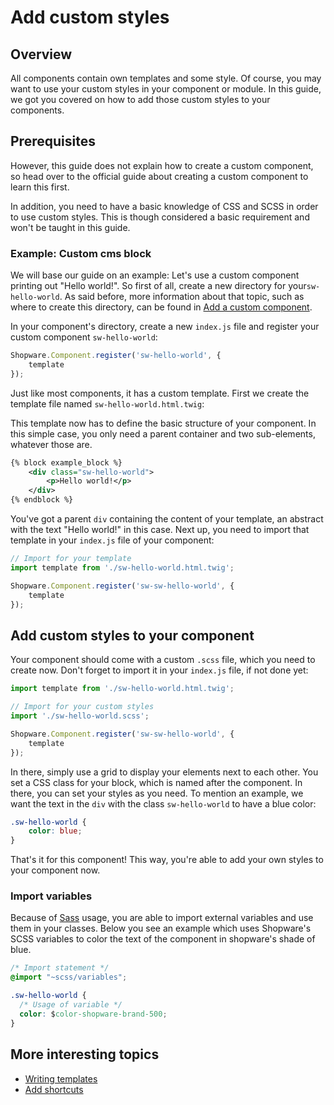 # Add custom styles

## Overview

All components contain own templates and some style. Of course, you may want to use your custom styles in your component or module. In this guide, we got you covered on how to add those custom styles to your components.

## Prerequisites

However, this guide does not explain how to create a custom component, so head over to the official guide about creating a custom component to learn this first.

<PageRef page="add-custom-component" title="<<<title-missing>>>" />

In addition, you need to have a basic knowledge of CSS and SCSS in order to use custom styles. This is though considered a basic requirement and won't be taught in this guide.

### Example: Custom cms block

We will base our guide on an example: Let's use a custom component printing out "Hello world!". So first of all, create a new directory for your`sw-hello-world`. As said before, more information about that topic, such as where to create this directory, can be found in [Add a custom component](add-custom-component).

In your component's directory, create a new `index.js` file and register your custom component `sw-hello-world`:

```javascript
Shopware.Component.register('sw-hello-world', {
    template
});
```

Just like most components, it has a custom template. First we create the template file named `sw-hello-world.html.twig`:

This template now has to define the basic structure of your component. In this simple case, you only need a parent container and two sub-elements, whatever those are.



```xml
{% block example_block %}
    <div class="sw-hello-world">
        <p>Hello world!</p>
    </div>
{% endblock %}
```



You've got a parent `div` containing the content of your template, an abstract with the text "Hello world!" in this case. Next up, you need to import that template in your `index.js` file of your component:

```javascript
// Import for your template
import template from './sw-hello-world.html.twig';

Shopware.Component.register('sw-sw-hello-world', {
    template
});
```

## Add custom styles to your component

Your component should come with a custom `.scss` file, which you need to create now. Don't forget to import it in your `index.js` file, if not done yet:

```javascript
import template from './sw-hello-world.html.twig';

// Import for your custom styles
import './sw-hello-world.scss';

Shopware.Component.register('sw-sw-hello-world', {
    template
});
```

In there, simply use a grid to display your elements next to each other. You set a CSS class for your block, which is named after the component. In there, you can set your styles as you need. To mention an example, we want the text in the `div` with the class `sw-hello-world` to have a blue color:

```css
.sw-hello-world {
    color: blue;
}
```

That's it for this component! This way, you're able to add your own styles to your component now.

### Import variables

Because of [Sass](https://sass-lang.com/) usage, you are able to import external variables and use them in your classes. Below you see an example which uses Shopware's SCSS variables to color the text of the component in shopware's shade of blue.

```css
/* Import statement */
@import "~scss/variables";

.sw-hello-world {
  /* Usage of variable */
  color: $color-shopware-brand-500;
}
```

## More interesting topics

* [Writing templates](writing-templates)
* [Add shortcuts](https://github.com/shopware/docs/tree/575c2fa12ef272dc25744975e2f1e4d44721f0f1/guides/plugins/plugins/administration/add-shortcuts)
